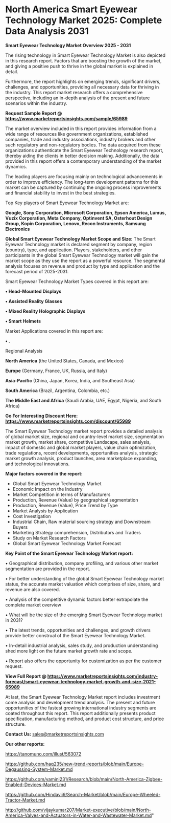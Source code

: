 # North America Smart Eyewear Technology Market 2025: Complete Data Analysis 2031

<Strong> Smart Eyewear Technology Market Overview 2025 - 2031</strong>

The rising technology in Smart Eyewear Technology Market is also depicted in this research report. Factors that are boosting the growth of the market, and giving a positive push to thrive in the global market is explained in detail.

Furthermore, the report highlights on emerging trends, significant drivers, challenges, and opportunities, providing all necessary data for thriving in the industry. This report market research offers a comprehensive perspective, including an in-depth analysis of the present and future scenarios within the industry.

<strong>Request Sample Report @ <a href=https://www.marketreportsinsights.com/sample/65989>https://www.marketreportsinsights.com/sample/65989</a></strong>

The market overview included in this report provides information from a wide range of resources like government organizations, established companies, trade and industry associations, industry brokers and other such regulatory and non-regulatory bodies. The data acquired from these organizations authenticate the Smart Eyewear Technology research report, thereby aiding the clients in better decision making. Additionally, the data provided in this report offers a contemporary understanding of the market dynamics.

The leading players are focusing mainly on technological advancements in order to improve efficiency. The long-term development patterns for this market can be captured by continuing the ongoing process improvements and financial stability to invest in the best strategies.

Top Key players of Smart Eyewear Technology Market are:

<strong>Google, Sony Corporation, Microsoft Corporation, Epson America, Lumus, Vuzix Corporation, Meta Company, Optinvent SA, Osterhout Design Group, Kopin Corporation, Lenovo, Recon Instruments, Samsung Electronics</strong>

<strong><b>Global Smart Eyewear Technology Market Scope and Size:</b></strong>
The Smart Eyewear Technology market is declared segment by company, region (country), type, and application. Players, stakeholders, and other participants in the global Smart Eyewear Technology market will gain the market scope as they use the report as a powerful resource. The segmental analysis focuses on revenue and product by type and application and the forecast period of 2025-2031.

Smart Eyewear Technology Market Types covered in this report are:

<strong>• Head-Mounted Displays

• Assisted Reality Glasses

• Mixed Reality Holographic Displays

• Smart Helmets</strong>

Market Applications covered in this report are:

<strong>• .</strong> 

Regional Analysis

<strong>North America</strong> (the United States, Canada, and Mexico)

<strong>Europe</strong> (Germany, France, UK, Russia, and Italy)

<strong>Asia-Pacific</strong> (China, Japan, Korea, India, and Southeast Asia)

<strong>South America</strong> (Brazil, Argentina, Colombia, etc.)

<strong>The Middle East and Africa</strong> (Saudi Arabia, UAE, Egypt, Nigeria, and South Africa)

<strong>Go For Interesting Discount Here: <a href=https://www.marketreportsinsights.com/discount/65989>https://www.marketreportsinsights.com/discount/65989</a></strong>

The Smart Eyewear Technology market report provides a detailed analysis of global market size, regional and country-level market size, segmentation market growth, market share, competitive Landscape, sales analysis, impact of domestic and global market players, value chain optimization, trade regulations, recent developments, opportunities analysis, strategic market growth analysis, product launches, area marketplace expanding, and technological innovations.

<strong><b>Major factors covered in the report:</b></strong>
<ul>
  <li>Global Smart Eyewear Technology Market </li>
  <li>Economic Impact on the Industry</li>
  <li>Market Competition in terms of Manufacturers</li>
  <li>Production, Revenue (Value) by geographical segmentation</li>
  <li>Production, Revenue (Value), Price Trend by Type</li>
  <li>Market Analysis by Application</li>
  <li>Cost Investigation</li>
  <li>Industrial Chain, Raw material sourcing strategy and Downstream Buyers</li>
  <li>Marketing Strategy comprehension, Distributors and Traders</li>
  <li>Study on Market Research Factors</li>
  <li>Global Smart Eyewear Technology Market Forecast</li>
</ul>

<strong><b>Key Point of the Smart Eyewear Technology Market report:</b></strong>

• Geographical distribution, company profiling, and various other market segmentation are provided in the report.

• For better understanding of the global Smart Eyewear Technology market status, the accurate market valuation which comprises of size, share, and revenue are also covered.

• Analysis of the competitive dynamic factors better extrapolate the complete market overview

• What will be the size of the emerging Smart Eyewear Technology market in 2031?

• The latest trends, opportunities and challenges, and growth drivers provide better construal of the Smart Eyewear Technology Market.

• In-detail industrial analysis, sales study, and production understanding shed more light on the future market growth rate and scope.

• Report also offers the opportunity for customization as per the customer request.

<strong><b>View Full Report @ <a href=https://www.marketreportsinsights.com/industry-forecast/smart-eyewear-technology-market-growth-and-size-2021-65989>https://www.marketreportsinsights.com/industry-forecast/smart-eyewear-technology-market-growth-and-size-2021-65989</a></b></strong>


At last, the Smart Eyewear Technology Market report includes investment come analysis and development trend analysis. The present and future opportunities of the fastest growing international industry segments are coated throughout this report. This report additionally presents product specification, manufacturing method, and product cost structure, and price structure.

<strong>Contact Us:</strong>
sales@marketreportsinsights.com

<strong>Our other reports:</strong>

<a href=https://tanomuno.com/illust/563072>https://tanomuno.com/illust/563072</a>

<a href=https://github.com/haq235/new-trend-reports/blob/main/Europe-Degaussing-System-Market.md>https://github.com/haq235/new-trend-reports/blob/main/Europe-Degaussing-System-Market.md</a>

<a href=https://github.com/yamini231/Research/blob/main/North-America-Zigbee-Enabled-Devices-Market.md>https://github.com/yamini231/Research/blob/main/North-America-Zigbee-Enabled-Devices-Market.md</a>

<a href=https://github.com/Hindavii9/Search-Market/blob/main/Europe-Wheeled-Tractor-Market.md>https://github.com/Hindavii9/Search-Market/blob/main/Europe-Wheeled-Tractor-Market.md</a>

<a href=http://github.com/vijaykumar207/Market-executive/blob/main/North-America-Valves-and-Actuators-in-Water-and-Wastewater-Market.md>http://github.com/vijaykumar207/Market-executive/blob/main/North-America-Valves-and-Actuators-in-Water-and-Wastewater-Market.md</a>"
